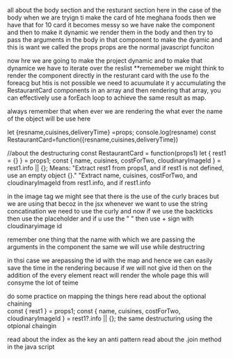 all about the body section and the resturant section 
here in the case of the body when we are tryign ti make the card of hte meghana foods then we have that for 10 card it becomes messy so we have nake the component and then to  make it dynamic we render them in the body and then try to pass the arguments in the body in that component to make the dyamic and this is want we called the props
props are the normal javascript funciton


now hre we are going to make the project dynamic and to make that dynamice we have to iterate over the reslist
**rememeber we might think to render the component directly in the resturant card with the use fo the foreacg but htis is not possible we need to acuumulate it y accumulating the RestaurantCard components in an array and then rendering that array, you can effectively use a forEach loop to achieve the same result as map.

always remember that when ever we are rendering the <ResturantCard resdata={resList}/> what ever the name of the object will be use here 

 let {resname,cuisines,deliveryTime} =props;
console.log(resname)
const RestaurantCard=function({resname,cuisines,deliveryTime})


//about the destructuring 
      const RestaurantCard = function(props1) 
        let { rest1 = {} } = props1;
        const { name, cuisines, costForTwo, cloudinaryImageId } = rest1.info || {}; 
Means: "Extract rest1 from props1, and if rest1 is not defined, use an empty object {}."
"Extract name, cuisines, costForTwo, and cloudinaryImageId from rest1.info, and if rest1.info

in the image tag we might see that there is the use of the curly braces but we are using that becoz in the jsx whenever we want to use the string concatination we need to use the curly and now if we use the backticks then use the placeholder and if u use the " " then use + sign with cloudinaryimage id

remember one thing that the name with which we are passing the arguments in the component the same we will use while destructring

in thsi case we arepassing the id with the map and hence we can easily save the time in the rendering because if we will not give id  then on the addition of the every element react will render the whole page this will consyme the lot of teime

do some practice on mapping the things here 
read about the optional chaining  
const { rest1 } = props1;
  const { name, cuisines, costForTwo, cloudinaryImageId } = rest1?.info || {};
  the same destructuring using the otpional chaingin
  
read about the index as the key an anti pattern
read about the .join method in the java script

